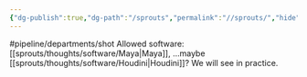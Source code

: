 ```yaml
---
{"dg-publish":true,"dg-path":"/sprouts","permalink":"//sprouts/","hide":true}
---
```


#pipeline/departments/shot 
Allowed software: [[sprouts/thoughts/software/Maya\|Maya]], ...maybe [[sprouts/thoughts/software/Houdini\|Houdini]]? We will see in practice.